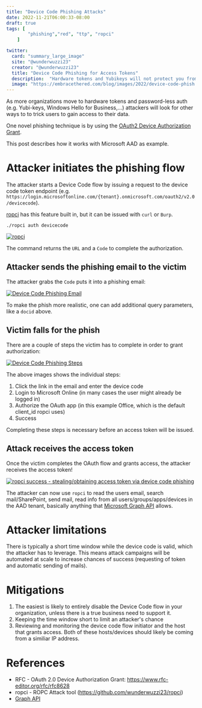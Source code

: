 ```yaml
---
title: "Device Code Phishing Attacks"
date: 2022-11-21T06:00:33-08:00
draft: true
tags: [
        "phishing","red", "ttp", "ropci"
    ]

twitter:
  card: "summary_large_image"
  site: "@wunderwuzzi23"
  creator: "@wunderwuzzi23"
  title: "Device Code Phishing for Access Tokens"
  description:  "Hardware tokens and Yubikeys will not protect you from device code phishing."
  image: "https://embracethered.com/blog/images/2022/device-code-phish.png"
---
```



As more organizations move to hardware tokens and password-less auth (e.g. Yubi-keys, Windows Hello for Business,...) attackers will look for other ways to to trick users to gain access to their data. 

One novel phishing technique is by using the [OAuth2 Device Authorization Grant](https://www.rfc-editor.org/rfc/rfc8628).

This post describes how it works with Microsoft AAD as example.

# Attacker initiates the phishing flow

The attacker starts a Device Code flow by issuing a request to the device code token endpoint (e.g. `https://login.microsoftonline.com/{tenant}.onmicrosoft.com/oauth2/v2.0/devicecode`). 

[ropci](https://github.com/wunderwuzzi23/ropci) has this feature built in, but it can be issued with `curl` or `Burp`.

`./ropci auth devicecode`

[![ropci](/blog/images/2022/device-code-phishing-attacker.png)](/blog/images/2022/device-code-phishing-attacker.png)

The command returns the `URL` and a `Code` to complete the authorization. 

## Attacker sends the phishing email to the victim

The attacker grabs the `Code` puts it into a phishing email:

[![Device Code Phishing Email](/blog/images/2022/device-code-phishing.png)](/blog/images/2022/device-code-phishing.png)

To make the phish more realistic, one can add additional query parameters, like a `docid` above.

## Victim falls for the phish

There are a couple of steps the victim has to complete in order to grant authorization:

[![Device Code Phishing Steps](/blog/images/2022/device-code-phish.png)](/blog/images/2022/device-code-phish.png)

The above images shows the individual steps:

1. Click the link in the email and enter the device code
2. Login to Microsoft Online (in many cases the user might already be logged in)
3. Authorize the OAuth app (in this example Office, which is the default client_id ropci uses)
4. Success

Completing these steps is necessary before an access token will be issued.

## Attack receives the access token

Once the victim completes the OAuth flow and grants access, the attacker receives the access token! 

[![ropci success - stealing/obtaining access token via device code phishing](/blog/images/2022/device-code-phishing-attacker-success.png)](/blog/images/2022/device-code-phishing-attacker-success.png)


The attacker can now use `ropci` to read the users email, search mail/SharePoint, send mail, read info from all users/groups/apps/devices in the AAD tenant, basically anything that [Microsoft Graph API](https://learn.microsoft.com/en-us/graph/use-the-api) allows.


# Attacker limitations

There is typically a short time window while the device code is valid, which the attacker has to leverage. This means attack campaigns will be automated at scale to increase chances of success (requesting of token and automatic sending of mails).

# Mitigations

1. The easiest is likely to entirely disable the Device Code flow in your organization, unless there is a true business need to support it.
1. Keeping the time window short to limit an attacker's chance
2. Reviewing and monitoring the device code flow initiator and the host that grants access. Both of these hosts/devices should likely be coming from a similiar IP address. 

# References

* RFC -  OAuth 2.0 Device Authorization Grant: https://www.rfc-editor.org/rfc/rfc8628
* ropci - ROPC Attack tool (https://github.com/wunderwuzzi23/ropci)
* [Graph API](https://learn.microsoft.com/en-us/graph/use-the-api)
